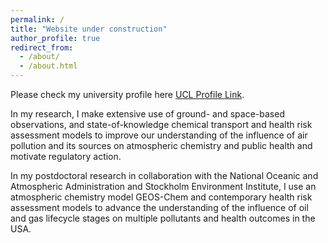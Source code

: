 ```yaml
---
permalink: /
title: "Website under construction"
author_profile: true
redirect_from: 
  - /about/
  - /about.html
---
```


Please check my university profile here [UCL Profile Link](https://www.ucl.ac.uk/geography/karn-vohra). 

In my research, I make extensive use of ground- and space-based observations, and state-of-knowledge chemical transport and health risk assessment models to improve our understanding of the influence of air pollution and its sources on atmospheric chemistry and public health and motivate regulatory action. 

In my postdoctoral research in collaboration with the National Oceanic and Atmospheric Administration and Stockholm Environment Institute, I use an atmospheric chemistry model GEOS-Chem and contemporary health risk assessment models to advance the understanding of the influence of oil and gas lifecycle stages on multiple pollutants and health outcomes in the USA.

